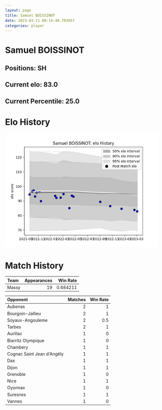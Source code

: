 ```yaml
---  
layout: page  
title: Samuel BOISSINOT  
date: 2023-03-11 00:14:40.703957  
categories: player  
---
```

# Samuel BOISSINOT

## Positions: SH

## Current elo: 83.0

## Current Percentile: 25.0

# Elo History


![elo history](history_SamuelBOISSINOT.png)
# Match History


| Team   |   Appearances |   Win Rate |
|:-------|--------------:|-----------:|
| Massy  |            19 |   0.684211 |

| Opponent                   |   Matches |   Win Rate |
|:---------------------------|----------:|-----------:|
| Aubenas                    |         2 |        1   |
| Bourgoin-Jallieu           |         2 |        1   |
| Soyaux-Angouleme           |         2 |        0.5 |
| Tarbes                     |         2 |        1   |
| Aurillac                   |         1 |        0   |
| Biarritz Olympique         |         1 |        0   |
| Chambery                   |         1 |        1   |
| Cognac Saint Jean d'Angély |         1 |        1   |
| Dax                        |         1 |        1   |
| Dijon                      |         1 |        1   |
| Grenoble                   |         1 |        0   |
| Nice                       |         1 |        1   |
| Oyonnax                    |         1 |        0   |
| Suresnes                   |         1 |        1   |
| Vannes                     |         1 |        0   |